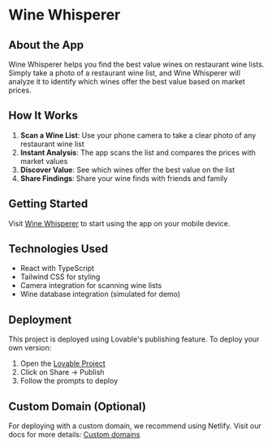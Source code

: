 
# Wine Whisperer

## About the App
Wine Whisperer helps you find the best value wines on restaurant wine lists. Simply take a photo of a restaurant wine list, and Wine Whisperer will analyze it to identify which wines offer the best value based on market prices.

## How It Works
1. **Scan a Wine List**: Use your phone camera to take a clear photo of any restaurant wine list
2. **Instant Analysis**: The app scans the list and compares the prices with market values
3. **Discover Value**: See which wines offer the best value on the list
4. **Share Findings**: Share your wine finds with friends and family

## Getting Started
Visit [Wine Whisperer](https://lovable.dev/projects/0c2ede10-9223-4273-abfc-3f8e5843a9ae) to start using the app on your mobile device.

## Technologies Used
- React with TypeScript
- Tailwind CSS for styling
- Camera integration for scanning wine lists
- Wine database integration (simulated for demo)

## Deployment
This project is deployed using Lovable's publishing feature. To deploy your own version:

1. Open the [Lovable Project](https://lovable.dev/projects/0c2ede10-9223-4273-abfc-3f8e5843a9ae)
2. Click on Share -> Publish
3. Follow the prompts to deploy

## Custom Domain (Optional)
For deploying with a custom domain, we recommend using Netlify. Visit our docs for more details: [Custom domains](https://docs.lovable.dev/tips-tricks/custom-domain/)
